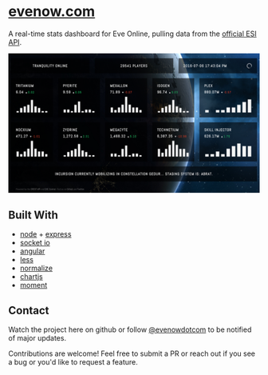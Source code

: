 # [evenow.com](http://www.evenow.com)

A real-time stats dashboard for Eve Online, pulling data from the [official ESI API](https://esi.evetech.net).

![EVE NOW Screenshot](/static/img/screenshot.png?raw=true)


## Built With

* [node](https://github.com/joyent/node) + [express](https://expressjs.com/)
* [socket io](http://socket.io/)
* [angular](https://angularjs.org/)
* [less](https://github.com/cloudhead/less.js)
* [normalize](https://github.com/necolas/normalize.css)
* [chartjs](http://www.chartjs.org/)
* [moment](https://github.com/timrwood/moment/)


## Contact

Watch the project here on github or follow [@evenowdotcom](http://www.twitter.com/evenowdotcom) to be notified of major updates.

Contributions are welcome! Feel free to submit a PR or reach out if you see a bug or you'd like to request a feature.
